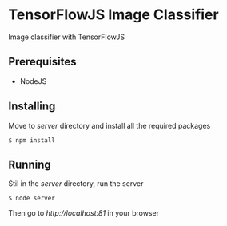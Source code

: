 # TensorFlowJS Image Classifier
Image classifier with TensorFlowJS

## Prerequisites

- NodeJS

## Installing

Move to *server* directory and install all the required packages

```
$ npm install
```

## Running

Stil in the *server* directory, run the server
```
$ node server
```
Then go to *http://localhost:81* in your browser
